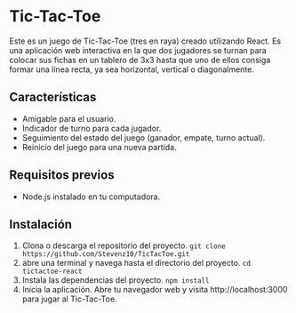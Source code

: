 # Tic-Tac-Toe
Este es un juego de Tic-Tac-Toe (tres en raya) creado utilizando React. Es una aplicación web interactiva en la que dos jugadores se turnan para colocar sus fichas en un tablero de 3x3 hasta que uno de ellos consiga formar una línea recta, ya sea horizontal, vertical o diagonalmente.

## Características
- Amigable para el usuario.
- Indicador de turno para cada jugador.
- Seguimiento del estado del juego (ganador, empate, turno actual).
- Reinicio del juego para una nueva partida.

## Requisitos previos
- Node.js instalado en tu computadora.

## Instalación
1. Clona o descarga el repositorio del proyecto.
`git clone https://github.com/Stevenz10/TicTacToe.git`
2. abre una terminal y navega hasta el directorio del proyecto.
`cd tictactoe-react`
3. Instala las dependencias del proyecto.
`npm install`
4. Inicia la aplicación.
Abre tu navegador web y visita http://localhost:3000 para jugar al Tic-Tac-Toe.
